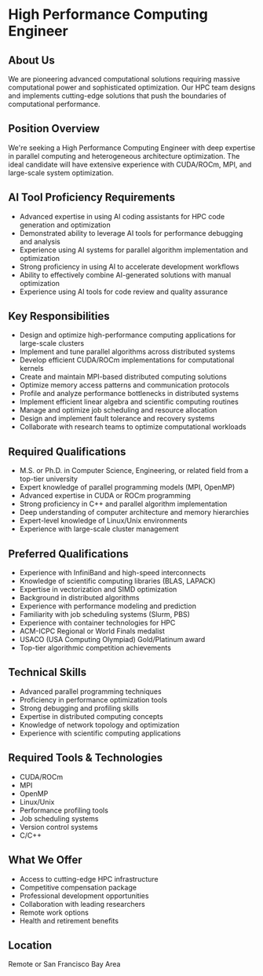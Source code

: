 # High Performance Computing Engineer

## About Us
We are pioneering advanced computational solutions requiring massive computational power and sophisticated optimization. Our HPC team designs and implements cutting-edge solutions that push the boundaries of computational performance.

## Position Overview
We're seeking a High Performance Computing Engineer with deep expertise in parallel computing and heterogeneous architecture optimization. The ideal candidate will have extensive experience with CUDA/ROCm, MPI, and large-scale system optimization.

## AI Tool Proficiency Requirements
- Advanced expertise in using AI coding assistants for HPC code generation and optimization
- Demonstrated ability to leverage AI tools for performance debugging and analysis
- Experience using AI systems for parallel algorithm implementation and optimization
- Strong proficiency in using AI to accelerate development workflows
- Ability to effectively combine AI-generated solutions with manual optimization
- Experience using AI tools for code review and quality assurance

## Key Responsibilities
- Design and optimize high-performance computing applications for large-scale clusters
- Implement and tune parallel algorithms across distributed systems
- Develop efficient CUDA/ROCm implementations for computational kernels
- Create and maintain MPI-based distributed computing solutions
- Optimize memory access patterns and communication protocols
- Profile and analyze performance bottlenecks in distributed systems
- Implement efficient linear algebra and scientific computing routines
- Manage and optimize job scheduling and resource allocation
- Design and implement fault tolerance and recovery systems
- Collaborate with research teams to optimize computational workloads

## Required Qualifications
- M.S. or Ph.D. in Computer Science, Engineering, or related field from a top-tier university
- Expert knowledge of parallel programming models (MPI, OpenMP)
- Advanced expertise in CUDA or ROCm programming
- Strong proficiency in C++ and parallel algorithm implementation
- Deep understanding of computer architecture and memory hierarchies
- Expert-level knowledge of Linux/Unix environments
- Experience with large-scale cluster management

## Preferred Qualifications
- Experience with InfiniBand and high-speed interconnects
- Knowledge of scientific computing libraries (BLAS, LAPACK)
- Expertise in vectorization and SIMD optimization
- Background in distributed algorithms
- Experience with performance modeling and prediction
- Familiarity with job scheduling systems (Slurm, PBS)
- Experience with container technologies for HPC
- ACM-ICPC Regional or World Finals medalist
- USACO (USA Computing Olympiad) Gold/Platinum award
- Top-tier algorithmic competition achievements

## Technical Skills
- Advanced parallel programming techniques
- Proficiency in performance optimization tools
- Strong debugging and profiling skills
- Expertise in distributed computing concepts
- Knowledge of network topology and optimization
- Experience with scientific computing applications

## Required Tools & Technologies
- CUDA/ROCm
- MPI
- OpenMP
- Linux/Unix
- Performance profiling tools
- Job scheduling systems
- Version control systems
- C/C++

## What We Offer
- Access to cutting-edge HPC infrastructure
- Competitive compensation package
- Professional development opportunities
- Collaboration with leading researchers
- Remote work options
- Health and retirement benefits

## Location
Remote or San Francisco Bay Area
